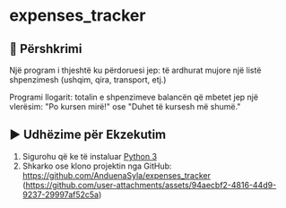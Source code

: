 # expenses_tracker
## 📌 Përshkrimi
Një program i thjeshtë ku përdoruesi jep:
të ardhurat mujore
një listë shpenzimesh (ushqim, qira, transport, etj.)

Programi llogarit:
totalin e shpenzimeve
balancën që mbetet
jep një vlerësim: "Po kursen mirë!" ose "Duhet të kursesh më shumë."

## ▶️ Udhëzime për Ekzekutim

1. Sigurohu që ke të instaluar [Python 3](https://www.python.org/downloads/)
2. Shkarko ose klono projektin nga GitHub: https://github.com/AnduenaSyla/expenses_tracker (https://github.com/user-attachments/assets/94aecbf2-4816-44d9-9237-29997af52c5a)

